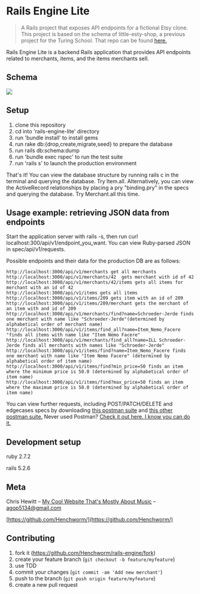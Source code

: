 # Rails Engine Lite
> A Rails project that exposes API endpoints for a fictional Etsy clone. 
> This project is based on the schema of little-esty-shop, a previous project for the Turing School. That repo can be found [here.](https://github.com/croixk/little-esty-shop)

Rails Engine Lite is a backend Rails application that provides API endpoints related to merchants, items, and the items merchants sell. 

## Schema

![](https://i.imgur.com/xS4Z9ui.png)

## Setup

1. clone this repository 
2. cd into 'rails-engine-lite' directory 
3. run 'bundle install' to install gems
4. run rake db:{drop,create,migrate,seed} to prepare the database 
5. run rails db:schema:dump 
6. run 'bundle exec rspec' to run the test suite
7. run 'rails s' to launch the production environment

That's it! You can view the database structure by running rails c in the terminal and querying the database. Try Item.all. 
Alternatively, you can view the ActiveRecord relationships by placing a pry "binding.pry" in the specs and querying the database. Try Merchant.all this time. 

## Usage example: retrieving JSON data from endpoints 
Start the application server with rails -s, then run curl localhost:300/api/v1/endpoint_you_want. 
You can view Ruby-parsed JSON in spec/api/v1/requests. 

Possible endpoints and their data for the production DB are as follows: 

```
http://localhost:3000/api/v1/merchants get all merchants 
http://localhost:3000/api/v1/merchants/42  gets merchant with id of 42
http://localhost:3000/api/v1/merchants/42/items gets all items for merchant with an id of 42
http://localhost:3000/api/v1/items gets all items 
http://localhost:3000/api/v1/items/209 gets item with an id of 209 
http://localhost:3000/api/v1/items/209/merchant gets the merchant of an item with and id of 209
http://localhost:3000/api/v1/merchants/find?name=Schroeder-Jerde finds one merchant with name like "Schroeder-Jerde"(determined by alphabetical order of merchant name)
http://localhost:3000/api/v1/items/find_all?name=Item_Nemo_Facere "finds all items with name like "Item Nemo Facere" 
http://localhost:3000/api/v1/merchants/find_all?name=ILL Schroeder-Jerde finds all merchants with names like "Schroeder-Jerde" 
http://localhost:3000/api/v1/items/find?name=Item_Nemo_Facere finds one merchant with name like "Item Nemo Facere" (determined by alphabetical order of item name) 
http://localhost:3000/api/v1/items/find?min_price=50 finds an item where the minimum price is 50.0 (determined by alphabetical order of item name)
http://localhost:3000/api/v1/items/find?max_price=50 finds an item where the maximum price is 50.0 (determined by alphabetical order of item name)

```
You can view further requests, including POST/PATCH/DELETE and edgecases specs by downloading [this postman suite](https://backend.turing.edu/module3/projects/rails_engine_lite/RailsEngineSection1.postman_collection.json)
and [this other postman suite.](https://backend.turing.edu/module3/projects/rails_engine_lite/RailsEngineSection2.postman_collection.json)
Never used Postman? [Check it out here. I know you can do it.](https://www.postman.com/postman/workspace/postman-public-workspace/documentation/12959542-c8142d51-e97c-46b6-bd77-52bb66712c9a)

## Development setup
ruby 2.7.2

rails 5.2.6

## Meta

Chris Hewitt – [My Cool Website That's Mostly About Music](http://www.goldenbullfrog.com/) – agop5134@gmail.com


[https://github.com/Henchworm/](https://github.com/Henchworm/)

## Contributing

1. fork it (<https://github.com/Henchworm/rails-engine/fork>)
2. create your feature branch (`git checkout -b feature/myfeature`)
3. use TDD
4. commit your changes (`git commit -am 'Add new merchant'`)
5. push to the branch (`git push origin feature/myfeature`)
6. create a new pull request


